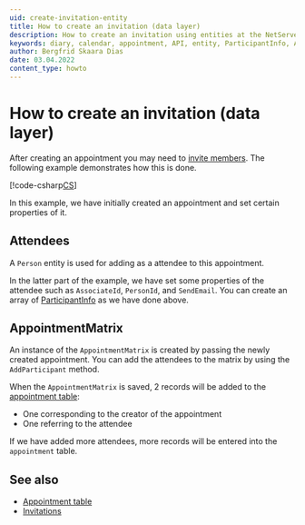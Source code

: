 ```yaml
---
uid: create-invitation-entity
title: How to create an invitation (data layer)
description: How to create an invitation using entities at the NetServer data layer.
keywords: diary, calendar, appointment, API, entity, ParticipantInfo, AddParticipant, AppointmentMatrix
author: Bergfrid Skaara Dias
date: 03.04.2022
content_type: howto
---
```


# How to create an invitation (data layer)

After creating an appointment you may need to [invite members][2]. The following example demonstrates how this is done.

[!code-csharp[CS](includes/create-invite-entity.cs)]

In this example, we have initially created an appointment and set certain properties of it.

## Attendees

A `Person` entity is used for adding as a attendee to this appointment.

In the latter part of the example, we have set some properties of the attendee such as `AssociateId`, `PersonId`, and `SendEmail`. You can create an array of [ParticipantInfo][4] as we have done above.

## AppointmentMatrix

An instance of the `AppointmentMatrix` is created by passing the newly created appointment. You can add the attendees to the matrix by using the `AddParticipant` method.

When the `AppointmentMatrix` is saved, 2 records will be added to the [appointment table][1]:

* One corresponding to the creator of the appointment
* One referring to the attendee

If we have added more attendees, more records will be entered into the `appointment` table.

## See also

* [Appointment table][1]
* [Invitations][2]

<!-- Referenced links -->
[1]: ../../../../database/tables/appointment.md
[2]: ../../../../diary/learn/invitation/index.md
[4]: <xref:SuperOffice.CRM.Services.ParticipantInfo>

<!-- Referenced images -->
